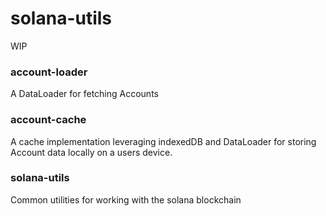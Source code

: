 # solana-utils

WIP

### account-loader
A DataLoader for fetching Accounts

### account-cache
A cache implementation leveraging indexedDB and DataLoader for storing Account data locally on a users device.

### solana-utils
Common utilities for working with the solana blockchain
